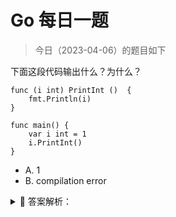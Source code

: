 # Go 每日一题

> 今日（2023-04-06）的题目如下

下面这段代码输出什么？为什么？

```golang
func (i int) PrintInt ()  {
	fmt.Println(i)
}

func main() {
	var i int = 1
	i.PrintInt()
}
```

- A. 1
- B. compilation error

<details>
<summary style="cursor: pointer">🔑 答案解析：</summary>
<div>

参考答案及解析：B。

**基于类型创建的方法必须定义在同一个包内**，上面的代码基于 int 类型创建了 PrintInt() 方法，由于 int 类型和方法 PrintInt() 定义在不同的包内，所以编译出错。解决的办法可以定义一种新的类型：

```golang
type Myint int

func (i Myint) PrintInt ()  {
	fmt.Println(i)
}

func main() {
	var i Myint = 1
	i.PrintInt()
}
```

</div>
</details>
